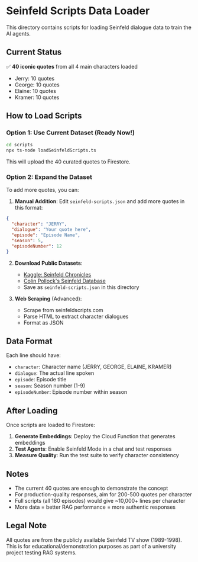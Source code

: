 # Seinfeld Scripts Data Loader

This directory contains scripts for loading Seinfeld dialogue data to train the AI agents.

## Current Status

✅ **40 iconic quotes** from all 4 main characters loaded
- Jerry: 10 quotes
- George: 10 quotes  
- Elaine: 10 quotes
- Kramer: 10 quotes

## How to Load Scripts

### Option 1: Use Current Dataset (Ready Now!)
```bash
cd scripts
npx ts-node loadSeinfeldScripts.ts
```

This will upload the 40 curated quotes to Firestore.

### Option 2: Expand the Dataset

To add more quotes, you can:

1. **Manual Addition**: Edit `seinfeld-scripts.json` and add more quotes in this format:
```json
{
  "character": "JERRY",
  "dialogue": "Your quote here",
  "episode": "Episode Name",
  "season": 5,
  "episodeNumber": 12
}
```

2. **Download Public Datasets**:
   - [Kaggle: Seinfeld Chronicles](https://www.kaggle.com/datasets/thec03u5/seinfeld-chronicles)
   - [Colin Pollock's Seinfeld Database](https://colinpollock.net/seinfeld-script-data)
   - Save as `seinfeld-scripts.json` in this directory

3. **Web Scraping** (Advanced):
   - Scrape from seinfeldscripts.com
   - Parse HTML to extract character dialogues
   - Format as JSON

## Data Format

Each line should have:
- `character`: Character name (JERRY, GEORGE, ELAINE, KRAMER)
- `dialogue`: The actual line spoken
- `episode`: Episode title
- `season`: Season number (1-9)
- `episodeNumber`: Episode number within season

## After Loading

Once scripts are loaded to Firestore:

1. **Generate Embeddings**: Deploy the Cloud Function that generates embeddings
2. **Test Agents**: Enable Seinfeld Mode in a chat and test responses
3. **Measure Quality**: Run the test suite to verify character consistency

## Notes

- The current 40 quotes are enough to demonstrate the concept
- For production-quality responses, aim for 200-500 quotes per character
- Full scripts (all 180 episodes) would give ~10,000+ lines per character
- More data = better RAG performance = more authentic responses

## Legal Note

All quotes are from the publicly available Seinfeld TV show (1989-1998). This is for educational/demonstration purposes as part of a university project testing RAG systems.
